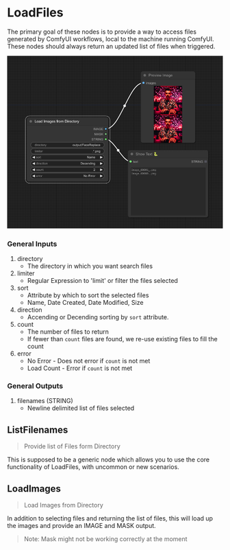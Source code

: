 # LoadFiles

The primary goal of these nodes is to provide a way to access files generated by ComfyUI workflows, local to the machine running ComfyUI.  These nodes should always return an updated list of files when triggered.

![LoadFiles-LoadImages](docs/LoadFiles-LoadImages.png)

### General Inputs

1. directory
    * The directory in which you want search files
1. limiter
    * Regular Expression to 'limit' or filter the files selected
1. sort
    * Attribute by which to sort the selected files
    * Name, Date Created, Date Modified, Size
1. direction
    * Accending or Decending sorting by `sort` attribute.
1. count
    * The number of files to return
    * If fewer than `count` files are found, we re-use existing files to fill the count
1. error
    * No Error - Does not error if `count` is not met
    * Load Count - Error if `count` is not met

### General Outputs

1. filenames (STRING)
   * Newline delimited list of files selected


## ListFilenames
> Provide list of Files form Directory

This is supposed to be a generic node which allows you to use the core functionality of LoadFiles, with uncommon or new scenarios.


## LoadImages
> Load Images from Directory

In addition to selecting files and returning the list of files, this will load up the images and provide an IMAGE and MASK output.

> Note: Mask might not be working correctly at the moment
